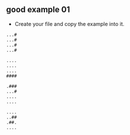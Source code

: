 ## good example 01

- Create your file and copy the example into it.

```
...#
...#
...#
...#

....
....
....
####

.###
...#
....
....

....
..##
.##.
....

```

